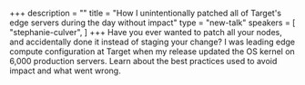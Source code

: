 +++
description = ""
title = "How I unintentionally patched all of Target's edge servers during the day without impact"
type = "new-talk"
speakers = [
        "stephanie-culver",
]
+++
Have you ever wanted to patch all your nodes, and accidentally done it instead of staging your change? I was leading edge compute configuration at Target when my release updated the OS kernel on 6,000 production servers. Learn about the best practices used to avoid impact and what went wrong.